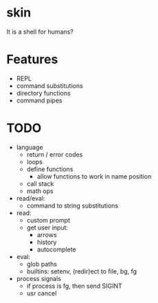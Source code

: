 # skin
It is a shell for humans?

# Features
- REPL
- command substitutions
- directory functions
- command pipes

# TODO
- language
    - return / error codes
    - loops
    - define functions
        - allow functions to work in name position
    - call stack
    - math ops
- read/eval:
    - command to string substitutions
- read:
    - custom prompt
    - get user input:
        - arrows
        - history
        - autocomplete
- eval:
    - glob paths
    - builtins: setenv, (redir)ect to file, bg, fg
- process signals
    - if process is fg, then send SIGINT
    - usr cancel
